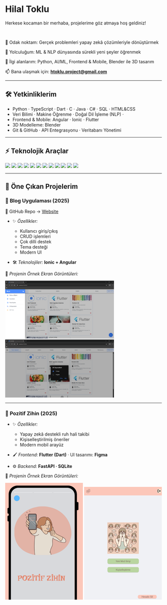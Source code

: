 
# Hilal Toklu
Herkese kocaman bir merhaba, projelerime göz atmaya hoş geldiniz!

<br>

🔭 Odak noktam: Gerçek problemleri yapay zekâ çözümleriyle dönüştürmek

🌱 Yolculuğum: ML & NLP dünyasında sürekli yeni şeyler öğrenmek

🎨 İlgi alanlarım: Python, AI/ML, Frontend & Mobile, Blender ile 3D tasarım

📫 Bana ulaşmak için: **htoklu.project@gmail.com**  


---

## 🛠️ Yetkinliklerim  

- Python · TypeScript · Dart · C · Java · C# · SQL · HTML&CSS  
- Veri Bilimi · Makine Öğrenme · Doğal Dil İşleme (NLP) ·  
- Frontend & Mobile: Angular · Ionic · Flutter  
- 3D Modelleme: Blender  
- Git & GitHub · API Entegrasyonu · Veritabanı Yönetimi  

---

## ⚡ Teknolojik Araçlar  

<p align="left">
  <img src="https://img.shields.io/badge/Python-444444?style=for-the-badge&logo=python&logoColor=white" />
  <img src="https://img.shields.io/badge/TypeScript-444444?style=for-the-badge&logo=typescript&logoColor=white" />
  <img src="https://img.shields.io/badge/Dart-444444?style=for-the-badge&logo=dart&logoColor=white" />
  <img src="https://img.shields.io/badge/Angular-444444?style=for-the-badge&logo=angular&logoColor=white" />
  <img src="https://img.shields.io/badge/Ionic-444444?style=for-the-badge&logo=ionic&logoColor=white" />
  <img src="https://img.shields.io/badge/Flutter-444444?style=for-the-badge&logo=flutter&logoColor=white" />
  <img src="https://img.shields.io/badge/FastAPI-444444?style=for-the-badge&logo=fastapi&logoColor=white" />
  <img src="https://img.shields.io/badge/PyTorch-444444?style=for-the-badge&logo=pytorch&logoColor=white" />
  <img src="https://img.shields.io/badge/NumPy-444444?style=for-the-badge&logo=numpy&logoColor=white" />
  <img src="https://img.shields.io/badge/Pandas-444444?style=for-the-badge&logo=pandas&logoColor=white" />
  <img src="https://img.shields.io/badge/Blender-444444?style=for-the-badge&logo=blender&logoColor=white" />
  <img src="https://img.shields.io/badge/VS_Code-444444?style=for-the-badge&logo=visualstudiocode&logoColor=white" />
</p>


---
## 📌 Öne Çıkan Projelerim  


### 📝 **Blog Uygulaması (2025)**  
🔗 GitHub Repo → [Website](https://github.com/hilaltoklu/Website)  

- ✨ *Özellikler:*  
  - Kullanıcı giriş/çıkış  
  - CRUD işlemleri  
  - Çok dilli destek  
  - Tema desteği  
  - Modern UI  

- 🛠️ *Teknolojiler:* **Ionic + Angular**  

📸 *Projenin Örnek Ekran Görüntüleri:*  
<p align="left">
  <img src="assets/website-menu.png" width="350" />
  <img src="assets/website-lang.png" width="350" />
</p>

---

### 🌱 **Pozitif Zihin (2025)**  

- ✨ *Özellikler:*  
  - Yapay zekâ destekli ruh hali takibi  
  - Kişiselleştirilmiş öneriler  
  - Modern mobil arayüz  

- 🖌️ *Frontend:* **Flutter (Dart)** · UI tasarımı: **Figma**  
- ⚙️ *Backend:* **FastAPI · SQLite**  

📸 *Projenin Örnek Ekran Görüntüleri:*  
<p align="left">
  <img src="assets/pozi-splash.png" width="250" />
  <img src="assets/pozi-mainpage.png" width="250" />
</p>
